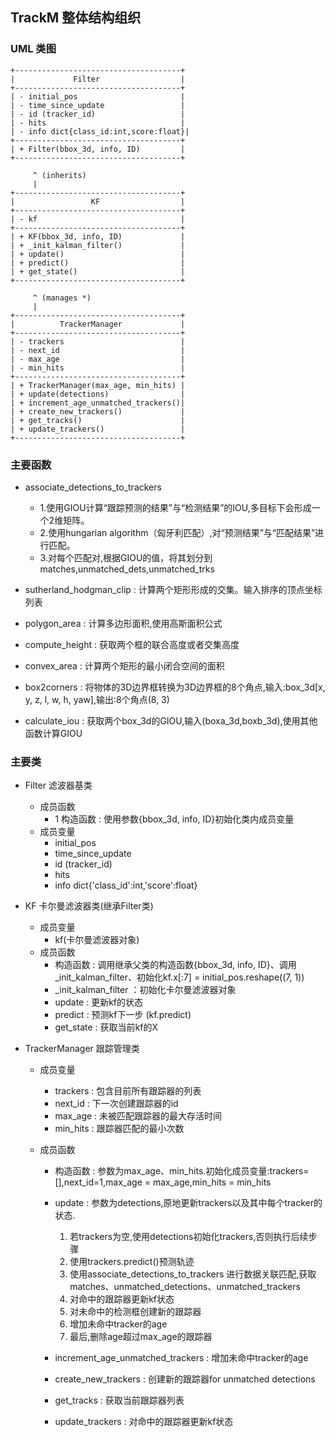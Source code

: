 ## TrackM 整体结构组织

### UML 类图

```
+-------------------------------------+
|             Filter                  |
+-------------------------------------+
| - initial_pos                       |
| - time_since_update                 |
| - id (tracker_id)                   |
| - hits                              |
| - info dict{class_id:int,score:float}|
+-------------------------------------+
| + Filter(bbox_3d, info, ID)         |
+-------------------------------------+

     ^ (inherits)
     |
+-------------------------------------+
|                 KF                  |
+-------------------------------------+
| - kf                                |
+-------------------------------------+
| + KF(bbox_3d, info, ID)             |
| + _init_kalman_filter()             |
| + update()                          |
| + predict()                         |
| + get_state()                       |
+-------------------------------------+

     ^ (manages *)
     |
+-------------------------------------+
|          TrackerManager             |
+-------------------------------------+
| - trackers                          |
| - next_id                           |
| - max_age                           |
| - min_hits                          |
+-------------------------------------+
| + TrackerManager(max_age, min_hits) |
| + update(detections)                |
| + increment_age_unmatched_trackers()|
| + create_new_trackers()             |
| + get_tracks()                      |
| + update_trackers()                 |
+-------------------------------------+

```

### 主要函数

- associate_detections_to_trackers
   - 1.使用GIOU计算“跟踪预测的结果”与“检测结果”的IOU,多目标下会形成一个2维矩阵。
   - 2.使用hungarian algorithm（匈牙利匹配）,对“预测结果”与“匹配结果”进行匹配。
   - 3.对每个匹配对,根据GIOU的值，将其划分到matches,unmatched_dets,unmatched_trks

- sutherland_hodgman_clip : 计算两个矩形形成的交集。输入排序的顶点坐标列表

- polygon_area : 计算多边形面积,使用高斯面积公式

- compute_height : 获取两个框的联合高度或者交集高度

- convex_area : 计算两个矩形的最小闭合空间的面积

- box2corners : 将物体的3D边界框转换为3D边界框的8个角点,输入:box_3d[x, y, z, l, w, h, yaw],输出:8个角点(8, 3)

- calculate_iou : 获取两个box_3d的GIOU,输入(boxa_3d,boxb_3d),使用其他函数计算GIOU

### 主要类

- Filter 滤波器基类 
   - 成员函数
      - 1 构造函数 : 使用参数{bbox_3d, info, ID}初始化类内成员变量
   - 成员变量
      - initial_pos
      - time_since_update
      - id (tracker_id)
      - hits
      - info dict{'class_id':int,'score':float}

- KF 卡尔曼滤波器类(继承Filter类)
   - 成员变量
      - kf(卡尔曼滤波器对象)
   - 成员函数
      - 构造函数 : 调用继承父类的构造函数{bbox_3d, info, ID}、调用_init_kalman_filter、初始化kf.x[:7] = initial_pos.reshape((7, 1))
      - _init_kalman_filter ：初始化卡尔曼滤波器对象
      - update : 更新kf的状态
      - predict : 预测kf下一步 (kf.predict)
      - get_state : 获取当前kf的X

- TrackerManager 跟踪管理类
   - 成员变量
      - trackers : 包含目前所有跟踪器的列表
      - next_id : 下一次创建跟踪器的id
      - max_age : 未被匹配跟踪器的最大存活时间
      - min_hits : 跟踪器匹配的最小次数

   - 成员函数
      - 构造函数 : 参数为max_age、min_hits.初始化成员变量:trackers=[],next_id=1,max_age = max_age,min_hits = min_hits
      - update : 参数为detections,原地更新trackers以及其中每个tracker的状态.
         1. 若trackers为空,使用detections初始化trackers,否则执行后续步骤
         2. 使用trackers.predict()预测轨迹
         3. 使用associate_detections_to_trackers 进行数据关联匹配,获取matches、unmatched_detections、unmatched_trackers
         4. 对命中的跟踪器更新kf状态
         5. 对未命中的检测框创建新的跟踪器
         6. 增加未命中tracker的age
         7. 最后,删除age超过max_age的跟踪器

      - increment_age_unmatched_trackers : 增加未命中tracker的age
      - create_new_trackers : 创建新的跟踪器for unmatched detections
      - get_tracks : 获取当前跟踪器列表
      - update_trackers : 对命中的跟踪器更新kf状态

